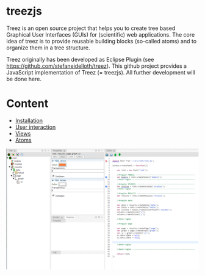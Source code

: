 # treezjs
Treez is an open source project that helps you to create tree based Graphical User Interfaces (GUIs) for (scientific) web applications. The core idea of treez is to provide reusable building blocks (so-called atoms) and to organize them in a tree structure.

Treez originally has been developed as Eclipse Plugin (see https://github.com/stefaneidelloth/treez). This github project provides  a JavaScript implementation of Treez (= treezjs). All further development will be done here. 

# Content

* [Installation](doc/installation.md)
* [User interaction](doc/userInteraction.md)
* [Views](doc/views.md)
* [Atoms](doc/atoms.md)

![Screenshot](https://raw.githubusercontent.com/stefaneidelloth/treezjs/master/doc/images/treezjs.png)

